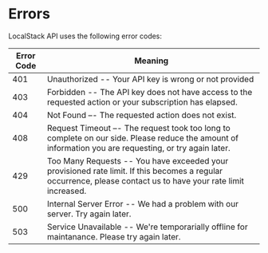 # Errors

LocalStack API uses the following error codes:


Error Code | Meaning
---------- | -------
401 | Unauthorized -- Your API key is wrong or not provided
403 | Forbidden -- The API key does not have access to the requested action or your subscription has elapsed.
404 | Not Found –- The requested action does not exist.
408 | Request Timeout –- The request took too long to complete on our side. Please reduce the amount of information you are requesting, or try again later.
429 | Too Many Requests -- You have exceeded your provisioned rate limit. If this becomes a regular occurrence, please contact us to have your rate limit increased.
500 | Internal Server Error -- We had a problem with our server. Try again later.
503 | Service Unavailable -- We're temporarially offline for maintanance. Please try again later.
